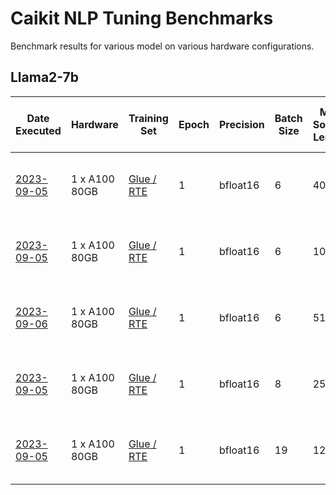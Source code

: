 # Caikit NLP Tuning Benchmarks

Benchmark results for various model on various hardware configurations.

## Llama2-7b

| Date Executed |   Hardware   | Training Set | Epoch | Precision | Batch Size | Max Source Length | Training Runtime (s) | Samples Per Second | Train Steps Per Second | Loss |            Notes            |
|---|---|---|---|---|---|---|---|---|---|---|:------------------------------------------------------------|
| [2023-09-05](./logs/llama2-7b/20230905_183655.output) | 1 x A100 80GB | [Glue / RTE](https://huggingface.co/datasets/glue) | 1 | bfloat16 | 6 | 4096 | 350 | 21.325 | 0.22 | 1.65 | 4096 is the context size for Llama2|
| [2023-09-05](./logs/llama2-7b/20230905_184809.output) | 1 x A100 80GB | [Glue / RTE](https://huggingface.co/datasets/glue) | 1 | bfloat16 | 6 | 1024 | 350 | 21.333 | 0.22 | 1.65 | batch size of 7 fails CUDA OOM |
| [2023-09-06](./logs/llama2-7b/20230906_135211.output) | 1 x A100 80GB | [Glue / RTE](https://huggingface.co/datasets/glue) | 1 | bfloat16 | 6 | 512 | 348 | 21.44 | 0.22 | 1.65 | batch size of 7 fails CUDA OOM |
| [2023-09-05](./logs/llama2-7b/20230905_194133.output) | 1 x A100 80GB | [Glue / RTE](https://huggingface.co/datasets/glue) | 1 | bfloat16 | 8 | 256 | 356 | 20.939 | 0.16 | 1.70 | batch size of 9 fails CUDA OOM |
| [2023-09-05](./logs/llama2-7b/20230905_191650.output) | 1 x A100 80GB | [Glue / RTE](https://huggingface.co/datasets/glue) | 1 | bfloat16 | 19 | 128 | 254 | 29.332 | 0.09 | 1.94 | batch size of 20 fails CUDA OOM |
